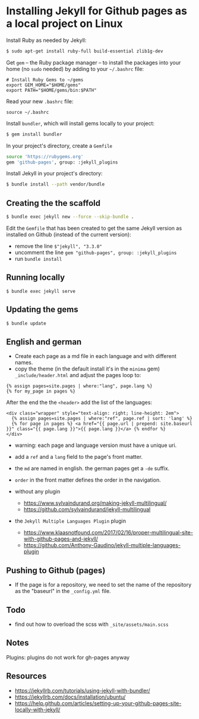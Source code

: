 # Installing Jekyll for Github pages as a local project on Linux

Install Ruby as needed by Jekyll:

```sh
$ sudo apt-get install ruby-full build-essential zlib1g-dev
```

Get `gem` – the Ruby package manager – to install the packages into your home (no `sudo` needed) by adding to your `~/.bashrc` file:

```
# Install Ruby Gems to ~/gems
export GEM_HOME="$HOME/gems"
export PATH="$HOME/gems/bin:$PATH"
```

Read your new `.bashrc` file:

```
source ~/.bashrc
```

Install `bundler`, which will install gems locally to your project:

```sh
$ gem install bundler
```

In your project's directory, create a `Gemfile`

```sh
source 'https://rubygems.org'
gem 'github-pages', group: :jekyll_plugins
```

Install Jekyll in your project's directory:

```sh
$ bundle install --path vendor/bundle
```

## Creating the the scaffold

```sh
$ bundle exec jekyll new --force --skip-bundle .
```

Edit the `Gemfile` that has been created to get the same Jekyll version as installed on Github (instead of the current version):

- remove the line `$"jekyll", "3.3.0"`
- uncomment the line `gem "github-pages", group: :jekyll_plugins`
- run `bundle install`

## Running locally


```
$ bundle exec jekyll serve
```

## Updating the gems

```sh
$ bundle update
```

## English and german

- Create each page as a md file in each language and with different names.
- copy the theme (in the default install it's in the `minima` gem) `_include/header.html` and adjust the pages loop to:

```
{% assign pages=site.pages | where:"lang", page.lang %}
{% for my_page in pages %}
```

After the end the the `<header>` add the list of the languages:

```
<div class="wrapper" style="text-align: right; line-height: 2em">
  {% assign pages=site.pages | where:"ref", page.ref | sort: 'lang' %}
  {% for page in pages %} <a href="{{ page.url | prepend: site.baseurl }}" class="{{ page.lang }}">{{ page.lang }}</a> {% endfor %}
</div>
```
- warning: each page and language version must have a unique uri.
- add a `ref` and a `lang` field to the page's front matter.
- the `md` are named in english. the german pages get a `-de` suffix.
- `order` in the front matter defines the order in the navigation.

- without any plugin
  - https://www.sylvaindurand.org/making-jekyll-multilingual/
  - https://github.com/sylvaindurand/jekyll-multilingual
- the `Jekyll Multiple Languages Plugin` plugin
  - <https://www.klaasnotfound.com/2017/02/16/proper-multilingual-site-with-github-pages-and-jekyll/>
  - <https://github.com/Anthony-Gaudino/jekyll-multiple-languages-plugin>

## Pushing to Github (pages)

- If the page is for a repository, we need to set the name of the repository as the "baseurl" in the `_config.yml` file.

## Todo

- find out how to overload the scss with `_site/assets/main.scss` 

## Notes

Plugins: plugins do not work for gh-pages anyway

##  Resources

- https://jekyllrb.com/tutorials/using-jekyll-with-bundler/
- https://jekyllrb.com/docs/installation/ubuntu/
- https://help.github.com/articles/setting-up-your-github-pages-site-locally-with-jekyll/


